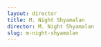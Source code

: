 ```yaml
---
layout: director
title: M. Night Shyamalan
director: M. Night Shyamalan
slug: m-night-shyamalan
---
```

